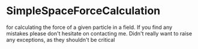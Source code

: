 # SimpleSpaceForceCalculation
for calculating the force of a given particle in a field. If you find any mistakes please don't hesitate on contacting me.
Didn't really want to raise any exceptions, as they shouldn't be critical
